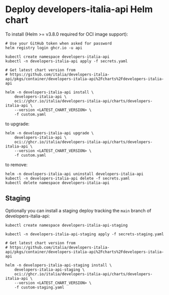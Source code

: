 # Deploy developers-italia-api Helm chart

To install (Helm >= v3.8.0 required for OCI image support):

```shell-session
# Use your GitHub token when asked for password
helm registry login ghcr.io -u api

kubectl create namespace developers-italia-api
kubectl -n developers-italia-api apply -f secrets.yaml

# Get latest chart version from
# https://github.com/italia/developers-italia-api/pkgs/container/developers-italia-api%2Fcharts%2Fdevelopers-italia-api

helm -n developers-italia-api install \
    developers-italia-api \
    oci://ghcr.io/italia/developers-italia-api/charts/developers-italia-api \
    --version <LATEST_CHART_VERSION> \
    -f custom.yaml
```

to upgrade:

```shell-session
helm -n developers-italia-api upgrade \
    developers-italia-api \
    oci://ghcr.io/italia/developers-italia-api/charts/developers-italia-api \
    --version <LATEST_CHART_VERSION> \
    -f custom.yaml
```

to remove:

```shell-session
helm -n developers-italia-api uninstall developers-italia-api
kubectl -n developers-italia-api delete -f secrets.yaml
kubectl delete namespace developers-italia-api
```

## Staging

Optionally you can install a staging deploy tracking the `main`
branch of developers-italia-api:

```shell-session
kubectl create namespace developers-italia-api-staging

kubectl -n developers-italia-api-staging apply -f secrets-staging.yaml

# Get latest chart version from
# https://github.com/italia/developers-italia-api/pkgs/container/developers-italia-api%2Fcharts%2Fdevelopers-italia-api

helm -n developers-italia-api-staging install \
    developers-italia-api-staging \
    oci://ghcr.io/italia/developers-italia-api/charts/developers-italia-api \
    --version <LATEST_CHART_VERSION> \
    -f custom-staging.yaml
```

